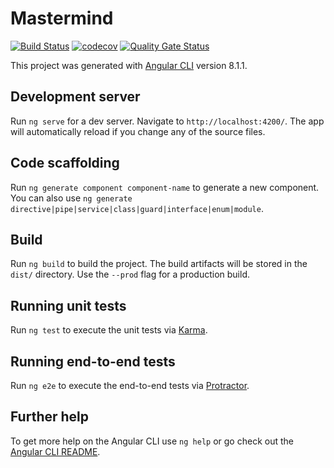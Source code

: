 # Mastermind
[![Build Status](https://travis-ci.org/sotomskir/mastermind.svg?branch=master)](https://travis-ci.org/sotomskir/mastermind)
[![codecov](https://codecov.io/gh/sotomskir/mastermind/branch/master/graph/badge.svg)](https://codecov.io/gh/sotomskir/mastermind)
[![Quality Gate Status](https://sonarcloud.io/api/project_badges/measure?project=sotomskir_mastermind&metric=alert_status)](https://sonarcloud.io/dashboard?id=sotomskir_mastermind)

This project was generated with [Angular CLI](https://github.com/angular/angular-cli) version 8.1.1.

## Development server

Run `ng serve` for a dev server. Navigate to `http://localhost:4200/`. The app will automatically reload if you change any of the source files.

## Code scaffolding

Run `ng generate component component-name` to generate a new component. You can also use `ng generate directive|pipe|service|class|guard|interface|enum|module`.

## Build

Run `ng build` to build the project. The build artifacts will be stored in the `dist/` directory. Use the `--prod` flag for a production build.

## Running unit tests

Run `ng test` to execute the unit tests via [Karma](https://karma-runner.github.io).

## Running end-to-end tests

Run `ng e2e` to execute the end-to-end tests via [Protractor](http://www.protractortest.org/).

## Further help

To get more help on the Angular CLI use `ng help` or go check out the [Angular CLI README](https://github.com/angular/angular-cli/blob/master/README.md).
